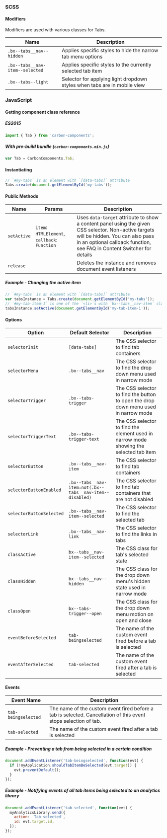 ### SCSS

#### Modifiers

Modifiers are used with various classes for Tabs.

| Name                            | Description                                                              |
| ------------------------------- | ------------------------------------------------------------------------ |
| `.bx--tabs__nav--hidden`        | Applies specific styles to hide the narrow tab menu options              |
| `.bx--tabs__nav-item--selected` | Applies specific styles to the currently selected tab item               |
| `.bx--tabs--light`              | Selector for applying light dropdown styles when tabs are in mobile view |

### JavaScript

#### Getting component class reference

##### ES2015

```javascript
import { Tab } from 'carbon-components';
```

##### With pre-build bundle (`carbon-components.min.js`)

```javascript
var Tab = CarbonComponents.Tab;
```

#### Instantiating

```javascript
// `#my-tabs` is an element with `[data-tabs]` attribute
Tabs.create(document.getElementById('my-tabs'));
```

#### Public Methods

| Name        | Params                                        | Description                                                                                                                                                                                                       |
| ----------- | --------------------------------------------- | ----------------------------------------------------------------------------------------------------------------------------------------------------------------------------------------------------------------- |
| `setActive` | `item`: `HTMLElement`, `callback`: `Function` | Uses `data-target` attribute to show a content panel using the given CSS selector. Non-active targets will be hidden. You can also pass in an optional callback function, see FAQ in Content Switcher for details |
| `release`   |                                               | Deletes the instance and removes document event listeners                                                                                                                                                         |

##### Example - Changing the active item

```javascript
// `#my-tabs` is an element with `[data-tabs]` attribute
var tabsInstance = Tabs.create(document.getElementById('my-tabs'));
// `#my-tab-item-1` is one of the `<li>`s with `bx--tabs__nav-item` class
tabsInstance.setActive(document.getElementById('my-tab-item-1'));
```

#### Options

| Option                   | Default Selector                                         | Description                                                                            |
| ------------------------ | -------------------------------------------------------- | -------------------------------------------------------------------------------------- |
| `selectorInit`           | `[data-tabs]`                                            | The CSS selector to find tab containers                                                |
| `selectorMenu`           | `.bx--tabs__nav`                                         | The CSS selector to find the drop down menu used in narrow mode                        |
| `selectorTrigger`        | `.bx--tabs-trigger`                                      | The CSS selector to find the button to open the drop down menu used in narrow mode     |
| `selectorTriggerText`    | `.bx--tabs-trigger-text`                                 | The CSS selector to find the element used in narrow mode showing the selected tab item |
| `selectorButton`         | `.bx--tabs__nav-item`                                    | The CSS selector to find tab containers                                                |
| `selectorButtonEnabled`  | `.bx--tabs__nav-item:not(.bx--tabs__nav-item--disabled)` | The CSS selector to find tab containers that are not disabled                          |
| `selectorButtonSelected` | `.bx--tabs__nav-item--selected`                          | The CSS selector to find the selected tab                                              |
| `selectorLink`           | `.bx--tabs__nav-link`                                    | The CSS selector to find the links in tabs                                             |
| `classActive`            | `bx--tabs__nav-item--selected`                           | The CSS class for tab's selected state                                                 |
| `classHidden`            | `bx--tabs__nav--hidden`                                  | The CSS class for the drop down menu's hidden state used in narrow mode                |
| `classOpen`              | `bx--tabs-trigger--open`                                 | The CSS class for the drop down menu motion on open and close                          |
| `eventBeforeSelected`    | `tab-beingselected`                                      | The name of the custom event fired before a tab is selected                            |
| `eventAfterSelected`     | `tab-selected`                                           | The name of the custom event fired after a tab is selected                             |

#### Events

| Event Name          | Description                                                                                                     |
| ------------------- | --------------------------------------------------------------------------------------------------------------- |
| `tab-beingselected` | The name of the custom event fired before a tab is selected. Cancellation of this event stops selection of tab. |
| `tab-selected`      | The name of the custom event fired after a tab is selected                                                      |

##### Example - Preventing a tab from being selected in a certain condition

```javascript
document.addEventListener('tab-beingselected', function(evt) {
  if (!myApplication.shouldTabItemBeSelected(evt.target)) {
    evt.preventDefault();
  }
});
```

##### Example - Notifying events of all tab items being selected to an analytics library

```javascript
document.addEventListener('tab-selected', function(evt) {
  myAnalyticsLibrary.send({
    action: 'Tab selected',
    id: evt.target.id,
  });
});
```

